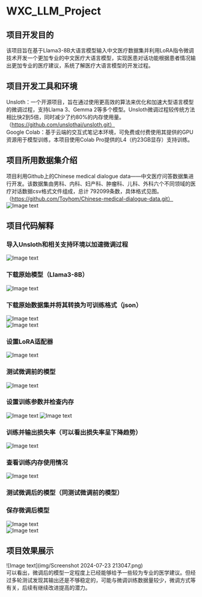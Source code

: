 # WXC_LLM_Project
## 项目开发目的
该项目旨在基于Llama3-8B大语言模型输入中文医疗数据集并利用LoRA指令微调技术开发一个更加专业的中文医疗大语言模型，实现医患对话功能根据患者情况输出更加专业的医疗建议，系统了解医疗大语言模型的开发过程。
## 项目开发工具和环境
Unsloth：一个开源项目，旨在通过使用更高效的算法来优化和加速大型语言模型的微调过程，支持Llama 3、Gemma 2等多个模型。Unsloth微调过程较传统方法相比快2到5倍，同时减少了约80%的内存使用量。（https://github.com/unslothai/unsloth.git）  
Google Colab：基于云端的交互式笔记本环境，可免费或付费使用其提供的GPU资源用于模型训练，本项目使用Colab Pro提供的L4（约23GB显存）支持训练。
## 项目所用数据集介绍
项目利用Github上的Chinese medical dialogue data——中文医疗问答数据集进行开发。该数据集由男科、内科、妇产科、肿瘤科、儿科、外科六个不同领域的医疗对话数据csv格式文件组成，总计 792099条数，具体格式见图。（https://github.com/Toyhom/Chinese-medical-dialogue-data.git）  
![Image text](img/图片1.png) 
## 项目代码解释
### 导入Unsloth和相关支持环境以加速微调过程
![Image text](img/图片2.png)
### 下载原始模型（Llama3-8B）
![Image text](img/图片3.png)
### 下载原始数据集并将其转换为可训练格式（json）
![Image text](img/图片4.png)  
![Image text](img/图片5.png)
### 设置LoRA适配器
![Image text](img/图片6.png)
### 测试微调前的模型
![Image text](img/图片7.png)
### 设置训练参数并检查内存
![Image text](img/图片8.png)
![Image text](img/图片9.png)
### 训练并输出损失率（可以看出损失率呈下降趋势）
![Image text](img/图片10.png)
### 查看训练内存使用情况
![Image text](img/图片11.png)
### 测试微调后的模型（同测试微调前的模型）
### 保存微调后模型
![Image text](img/图片12.png)  
![Image text](img/图片13.png)
## 项目效果展示 
![Image text](img/Screenshot 2024-07-23 213047.png)  
可以看出，微调后的模型一定程度上已经能够给予一些较为专业的医学建议。但经过多轮测试发现其输出还是不够稳定的，可能与微调训练数据量较少，微调方式等有关，后续有继续改进提高的潜力。
